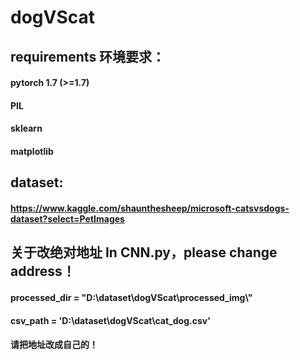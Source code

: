 # dogVScat

## requirements 环境要求：

####  pytorch 1.7 (>=1.7)
#### PIL
#### sklearn
#### matplotlib


## dataset:
#### https://www.kaggle.com/shaunthesheep/microsoft-catsvsdogs-dataset?select=PetImages

## 关于改绝对地址 In CNN.py，please change address！
#### processed_dir = "D:\\dataset\\dogVScat\\processed_img\\"
#### csv_path = 'D:\\dataset\\dogVScat\\cat_dog.csv'
#### 请把地址改成自己的！
